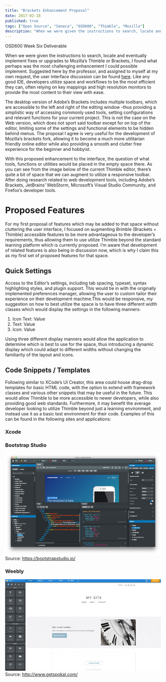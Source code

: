 ```yaml
---
title: "Brackets Enhancement Proposal"
date: 2017-02-18
published: true
tags: ["Open Source", "Seneca", "OSD600", "Thimble", "Mozilla"]
description: "When we were given the instructions to search, locate and eventually implement fixes or upgrades to Mozilla’s Thimble or Brackets, I found what perhaps was the most challenging enhancement I could possible implement."
---
```


OSD600 Week Six Deliverable

When we were given the instructions to search, locate and eventually implement fixes or upgrades to Mozilla’s Thimble or Brackets, I found what perhaps was the most challenging enhancement I could possible implement. Suggested here by the professor, and assigned to myself at my own request, the user interface discussion can be found [here](https://github.com/mozilla/brackets/issues/594). Like any good IDE, developers utilize space and workflows to be the most efficient they can, often relying on key mappings and high resolution monitors to provide the most content to their view with ease.

The desktop version of Adobe’s Brackets includes multiple toolbars, which are accessible to the left and right of the editing window -thus providing a simplistic way of accessing commonly used tools, setting configurations and relevant functions for your current project. This is not the case on the Web version, which does not sport said toolbar except for on top of the editor, limiting some of the settings and functional elements to be hidden behind menus. The proposal I agree is very useful for the development of Mozilla’s brackets fork, allowing it to become a much more utilitarian friendly online editor while also providing a smooth and clutter free experience for the beginner and hobbyist.

With this proposed enhancement to the interface, the question of what tools, functions or utilities would be placed in the empty space there. As you can see from the image below of the current Thimble editor, there’s quite a bit of space that we can augment to utilize a responsive toolbar. After doing research related to web development tools, including Adobe’s Brackets, JetBrains’ WebStorm, Microsoft’s Visual Studio Community, and Firefox’s developer tools.

# Proposed Features

For my first proposal of features which may be added to that space without cluttering the user interface, I focused on augmenting Brimble (Brackets + Thimble) accessible features to be more advantageous to the developer’s requirements, thus allowing them to use utilize Thimble beyond the standard learning platform which is currently proposed. I’m aware that development of related features is also being in discussion now, which is why I claim this as my first set of proposed features for that space.

## Quick Settings

Access to the Editor’s settings, including tab spacing, typeset, syntax highlighting styles, and plugin support. This would tie in with the originally implemented preferences manager, allowing the user to custom tailor their experience on their development machine.This would be responsive, my suggestion on how to best utilize the space is to have three different width classes which would display the settings in the following manners:

1. Icon Text: Value
2. Text: Value
3. Icon: Value

Using three different display manners would allow the application to determine which is best to use for the space, thus introducing a dynamic display which could adapt to different widths without changing the familiarity of the layout and icons.

## Code Snippets / Templates

Following similar to XCode’s UI Creator, this area could house drag-drop templates for basic HTML code, with the option to extend with framework classes and various other snippets that may be useful in the future. This would allow Thimble to be more accessible to newer developers, while also providing good web standards. Furthermore, it may benefit the average developer looking to utilize Thimble beyond just a learning environment, and instead use it as a basic test environment for their code. Examples of this can be found in the following sites and applications:

### Xcode

<!-- ![xcode 8 Interface Builder](./images/interface-builder.png) Source: [https://developer.apple.com/xcode/interface-builder](https://developer.apple.com/xcode/interface-builder) -->

### Bootstrap Studio

![Bootstrap Studio Application](./images/app_2.jpg) Source: https://bootstrapstudio.io/

### Weebly

![Weebly Interface Builder](./images/wpid-image161.jpg) Source: http://www.getspokal.com/
